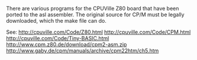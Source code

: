 There are various programs for the CPUVille Z80 board that have been
ported to the asl assembler. The original source for CP/M must be
legally downloaded, which the make file can do.

See:
http://cpuville.com/Code/Z80.html
http://cpuville.com/Code/CPM.html
http://cpuville.com/Code/Tiny-BASIC.html
http://www.cpm.z80.de/download/cpm2-asm.zip
http://www.gaby.de/cpm/manuals/archive/cpm22htm/ch5.htm
